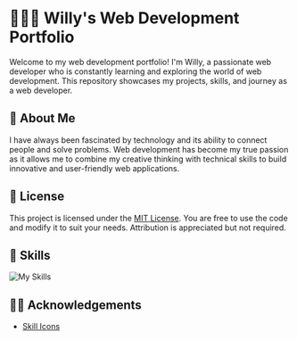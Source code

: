
# 🧑🏻‍💻 Willy's Web Development Portfolio

Welcome to my web development portfolio! I'm Willy, a passionate web developer who is constantly learning and exploring the world of web development. This repository showcases my projects, skills, and journey as a web developer.


## 🚀 About Me
I have always been fascinated by technology and its ability to connect people and solve problems. Web development has become my true passion as it allows me to combine my creative thinking with technical skills to build innovative and user-friendly web applications.


## 📃 License
This project is licensed under the [MIT License](https://choosealicense.com/licenses/mit/). You are free to use the code and modify it to suit your needs. Attribution is appreciated but not required.
## 🧠 Skills

![My Skills](https://skillicons.dev/icons?i=html,css,sass,bootstrap,js,jquery,git,electron,figma,ps,vite )
## ✌🏻 Acknowledgements

 - [Skill Icons](https://github.com/tandpfun/skill-icons)


